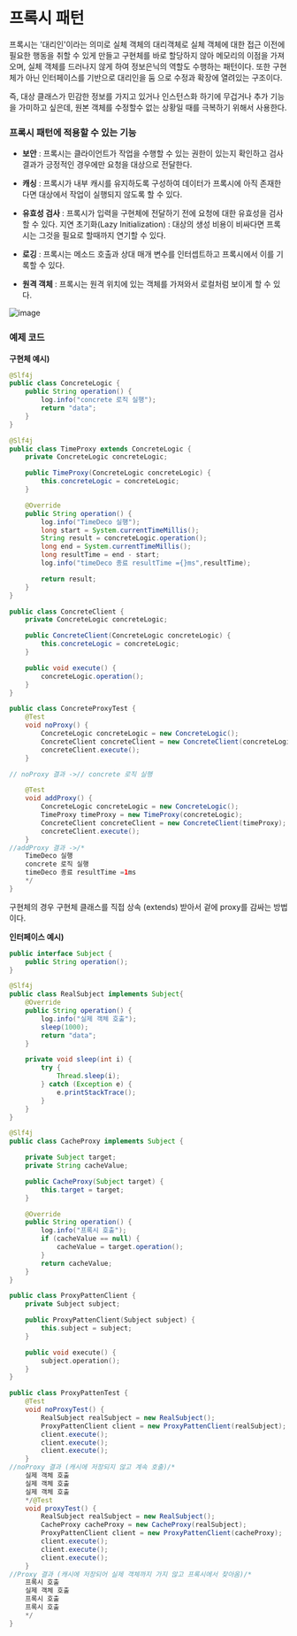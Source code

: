 # 프록시 패턴
프록시는 '대리인'이라는 의미로 실체 객체의 대리객체로 실체 객체에 대한 접근 이전에 필요한 행동을 취할 수 있게 만들고 구현체를 바로 할당하지 않아 메모리의 이점을 가져오며, 실체 객체를 드러나지 않게 하여 정보은닉의 역할도 수행하는 패턴이다.
또한 구현체가 아닌 인터페이스를 기반으로 대리인을 둠 으로 수정과 확장에 열려있는 구조이다.

즉, 대상 클래스가 민감한 정보를 가지고 있거나 인스턴스화 하기에 무겁거나 추가 기능을 가미하고 싶은데, 원본 객체를 수정할수 없는 상황일 때를 극복하기 위해서 사용한다.

### 프록시 패턴에 적용할 수 있는 기능

- **보안** : 프록시는 클라이언트가 작업을 수행할 수 있는 권한이 있는지 확인하고 검사 결과가 긍정적인 경우에만 요청을 대상으로 전달한다.

- **캐싱** : 프록시가 내부 캐시를 유지하도록 구성하여 데이터가 프록시에 아직 존재한다면 대상에서 작업이 실행되지 않도록 할 수 있다.

- **유효성 검사** : 프록시가 입력을 구현체에 전달하기 전에 요청에 대한 유효성을 검사할 수 있다.
지연 초기화(Lazy Initialization) : 대상의 생성 비용이 비싸다면 프록시는 그것을 필요로 할때까지 연기할 수 있다.

- **로깅** : 프록시는 메소드 호출과 상대 매개 변수를 인터셉트하고 프록시에서 이를 기록할 수 있다.

- **원격 객체** : 프록시는 원격 위치에 있는 객체를 가져와서 로컬처럼 보이게 할 수 있다.

![image](https://blog.kakaocdn.net/dn/lvKQl/btsC4wNgyWF/bDd5K6wokV2TF8KGVP8kn1/img.png)

### 예제 코드

**구현체 예시)**

```java
@Slf4j
public class ConcreteLogic {
    public String operation() {
        log.info("concrete 로직 실행");
        return "data";
    }
}
```

```java
@Slf4j
public class TimeProxy extends ConcreteLogic {
    private ConcreteLogic concreteLogic;

    public TimeProxy(ConcreteLogic concreteLogic) {
        this.concreteLogic = concreteLogic;
    }

    @Override
    public String operation() {
        log.info("TimeDeco 실행");
        long start = System.currentTimeMillis();
        String result = concreteLogic.operation();
        long end = System.currentTimeMillis();
        long resultTime = end - start;
        log.info("timeDeco 종료 resultTime ={}ms",resultTime);

        return result;
    }
}
```

```java
public class ConcreteClient {
    private ConcreteLogic concreteLogic;

    public ConcreteClient(ConcreteLogic concreteLogic) {
        this.concreteLogic = concreteLogic;
    }

    public void execute() {
        concreteLogic.operation();
    }
}
```

```java
public class ConcreteProxyTest {
    @Test
    void noProxy() {
        ConcreteLogic concreteLogic = new ConcreteLogic();
        ConcreteClient concreteClient = new ConcreteClient(concreteLogic);
        concreteClient.execute();
    }

// noProxy 결과 ->// concrete 로직 실행

    @Test
    void addProxy() {
        ConcreteLogic concreteLogic = new ConcreteLogic();
        TimeProxy timeProxy = new TimeProxy(concreteLogic);
        ConcreteClient concreteClient = new ConcreteClient(timeProxy);
        concreteClient.execute();
    }
//addProxy 결과 ->/*
    TimeDeco 실행
    concrete 로직 실행
    timeDeco 종료 resultTime =1ms
    */
}
```

구현체의 경우 구현체 클래스를 직접 상속 (extends) 받아서 겉에 proxy를 감싸는 방법이다.

**인터페이스 예시)**

```java
public interface Subject {
    public String operation();
}
```

```java
@Slf4j
public class RealSubject implements Subject{
    @Override
    public String operation() {
        log.info("실제 객체 호출");
        sleep(1000);
        return "data";
    }

    private void sleep(int i) {
        try {
            Thread.sleep(i);
        } catch (Exception e) {
            e.printStackTrace();
        }
    }
}
```

```java
@Slf4j
public class CacheProxy implements Subject {

    private Subject target;
    private String cacheValue;

    public CacheProxy(Subject target) {
        this.target = target;
    }

    @Override
    public String operation() {
        log.info("프록시 호출");
        if (cacheValue == null) {
            cacheValue = target.operation();
        }
        return cacheValue;
    }
}
```

```cpp
public class ProxyPattenClient {
    private Subject subject;

    public ProxyPattenClient(Subject subject) {
        this.subject = subject;
    }

    public void execute() {
        subject.operation();
    }
}
```

```java
public class ProxyPattenTest {
    @Test
    void noProxyTest() {
        RealSubject realSubject = new RealSubject();
        ProxyPattenClient client = new ProxyPattenClient(realSubject);
        client.execute();
        client.execute();
        client.execute();
    }
//noProxy 결과 (캐시에 저장되지 않고 계속 호출)/*
    실제 객체 호출
    실제 객체 호출
    실제 객체 호출
    */@Test
    void proxyTest() {
        RealSubject realSubject = new RealSubject();
        CacheProxy cacheProxy = new CacheProxy(realSubject);
        ProxyPattenClient client = new ProxyPattenClient(cacheProxy);
        client.execute();
        client.execute();
        client.execute();
    }
//Proxy 결과 (캐시에 저장되어 실제 객체까지 가지 않고 프록시에서 찾아옴)/*
    프록시 호출
    실제 객체 호출
    프록시 호출
    프록시 호출
    */
}
```
